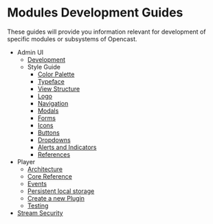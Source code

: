 Modules Development Guides
==========================

These guides will provide you information relevant for development of specific modules
or subsystems of Opencast.

- Admin UI
  - [Development](admin-ui/development.md)
  - Style Guide
    - [Color Palette](admin-ui/style/color-palette.md)
    - [Typeface](admin-ui/style/typeface.md)
    - [View Structure](admin-ui/style/view-structure.md)
    - [Logo](admin-ui/style/spacing.md)        
    - [Navigation](admin-ui/style/navigation.md)
    - [Modals](admin-ui/style/modals.md)
    - [Forms](admin-ui/style/forms.md)
    - [Icons](admin-ui/style/icons.md)
    - [Buttons](admin-ui/style/buttons.md)
    - [Dropdowns](admin-ui/style/dropdowns.md)
    - [Alerts and Indicators](admin-ui/style/alerts-indicators.md)
    - [References](admin-ui/style/references.md)
- Player
  - [Architecture](player/architecture.md)
  - [Core Reference](player/core.reference.md)
  - [Events](player/events.md)
  - [Persistent local storage](player/storage.md)
  - [Create a new Plugin](player/plugin.development.md)
  - [Testing](player/testing.md)
- [Stream Security](stream-security.md)
